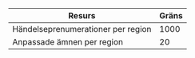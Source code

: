 | Resurs | Gräns |
| --- | --- |
| Händelseprenumerationer per region |1000 |
| Anpassade ämnen per region |20 |